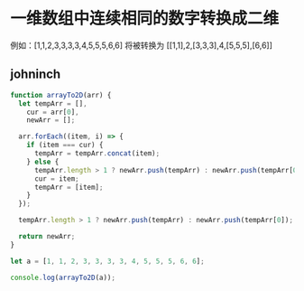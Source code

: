 # 一维数组中连续相同的数字转换成二维

例如：[1,1,2,3,3,3,3,4,5,5,5,6,6] 将被转换为 [[1,1],2,[3,3,3],4,[5,5,5],[6,6]]

## johninch
```js
function arrayTo2D(arr) {
  let tempArr = [],
    cur = arr[0],
    newArr = [];

  arr.forEach((item, i) => {
    if (item === cur) {
      tempArr = tempArr.concat(item);
    } else {
      tempArr.length > 1 ? newArr.push(tempArr) : newArr.push(tempArr[0]);
      cur = item;
      tempArr = [item];
    }
  });

  tempArr.length > 1 ? newArr.push(tempArr) : newArr.push(tempArr[0]);

  return newArr;
}

let a = [1, 1, 2, 3, 3, 3, 3, 4, 5, 5, 5, 6, 6];

console.log(arrayTo2D(a));
```
